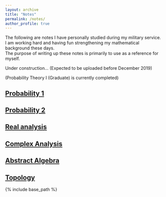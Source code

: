 ```yaml
---
layout: archive
title: "Notes"
permalink: /notes/
author_profile: true
---
```


The following are notes I have personally studied during my military service.   
I am working hard and having fun strengthening my mathematical background these days.   
The purpose of writing up these notes is primarily to use as a reference for myself.

Under construction…
(Expected to be uploaded before December 2019)  

(Probability Theory Ⅰ (Graduate) is currently completed)

[Probability 1](https://austinyi.github.io/notes/2019-06-20-probability1)
-------------------------------------------------------------------------  

[Probability 2](https://austinyi.github.io/notes/2019-12-15-probability2)  
-------------------------------------------------------------------------  

[Real analysis](https://austinyi.github.io/notes/2018-10-03-realanalysis)  
-------------------------------------------------------------------------  

[Complex Analysis](https://austinyi.github.io/notes/2018-12-14-complexanalysis)  
-------------------------------------------------------------------------  

[Abstract Algebra](https://austinyi.github.io/notes/2019-03-23-abstractalgebra)  
-------------------------------------------------------------------------  

[Topology](https://austinyi.github.io/notes/2019-12-31-topology)  
-------------------------------------------------------------------------  

{% include base_path %}

<!--
{% for post in site.publications reversed %}
  {% include archive-single.html %}
{% endfor %}
-->
